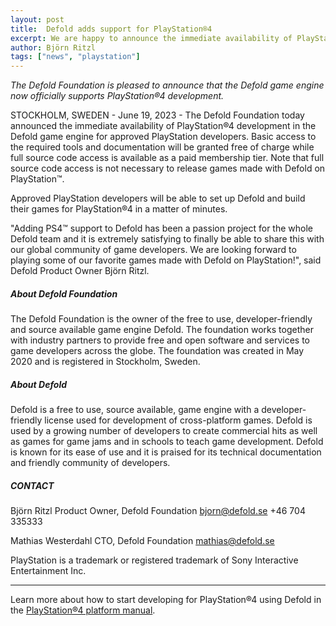 ```yaml
---
layout: post
title:  Defold adds support for PlayStation®4
excerpt: We are happy to announce the immediate availability of PlayStation®4 development in the Defold game engine for approved PlayStation™ developers.
author: Björn Ritzl
tags: ["news", "playstation"]
---
```


_The Defold Foundation is pleased to announce that the Defold game engine now officially supports PlayStation®4 development._

STOCKHOLM, SWEDEN - June 19, 2023 - The Defold Foundation today announced the immediate availability of PlayStation®4 development in the Defold game engine for approved PlayStation developers. Basic access to the required tools and documentation will be granted free of charge while full source code access is available as a paid membership tier. Note that full source code access is not necessary to release games made with Defold on PlayStation™.

Approved PlayStation developers will be able to set up Defold and build their games for PlayStation®4 in a matter of minutes.

"Adding PS4™ support to Defold has been a passion project for the whole Defold team and it is extremely satisfying to finally be able to share this with our global community of game developers. We are looking forward to playing some of our favorite games made with Defold on PlayStation!", said Defold Product Owner Björn Ritzl.

##### About Defold Foundation
The Defold Foundation is the owner of the free to use, developer-friendly and source available game engine Defold. The foundation works together with industry partners to provide free and open software and services to game developers across the globe. The foundation was created in May 2020 and is registered in Stockholm, Sweden.

##### About Defold
Defold is a free to use, source available, game engine with a developer-friendly license used for development of cross-platform games. Defold is used by a growing number of developers to create commercial hits as well as games for game jams and in schools to teach game development. Defold is known for its ease of use and it is praised for its technical documentation and friendly community of developers.

##### CONTACT
Björn Ritzl
Product Owner, Defold Foundation
bjorn@defold.se
+46 704 335333

Mathias Westerdahl
CTO, Defold Foundation
mathias@defold.se

PlayStation is a trademark or registered trademark of Sony Interactive Entertainment Inc.

---

Learn more about how to start developing for PlayStation®4 using Defold in the [PlayStation®4 platform manual](/manuals/sony-playstation).